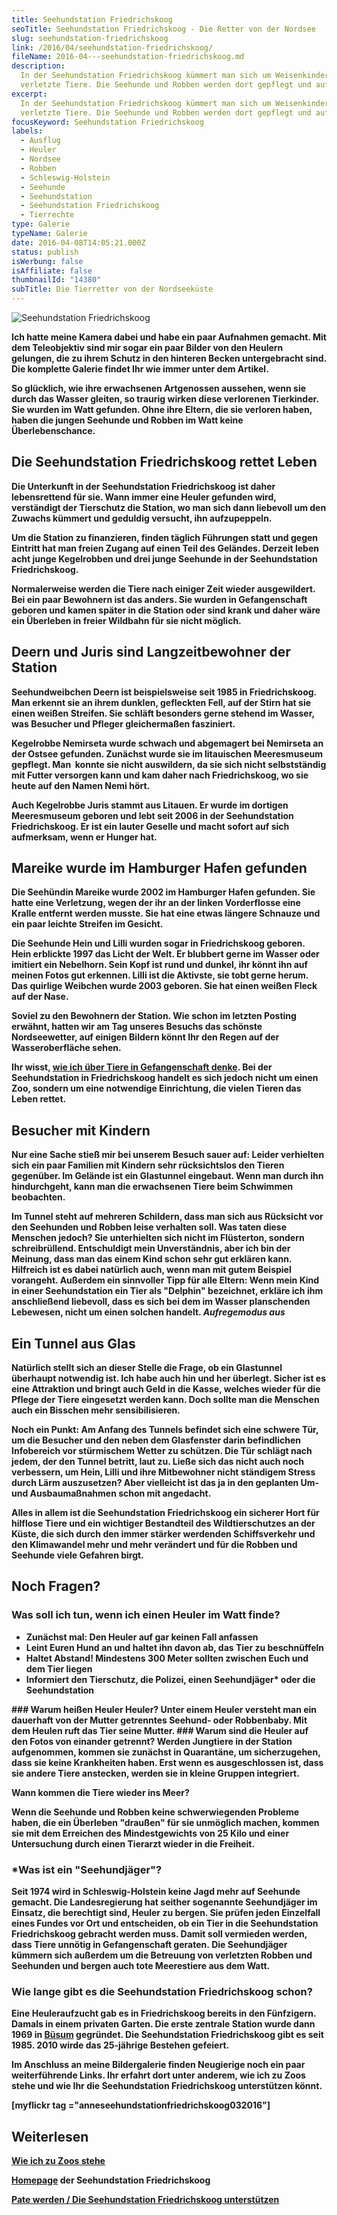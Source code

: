 ```yaml
---
title: Seehundstation Friedrichskoog
seoTitle: Seehundstation Friedrichskoog - Die Retter von der Nordsee
slug: seehundstation-friedrichskoog
link: /2016/04/seehundstation-friedrichskoog/
fileName: 2016-04---seehundstation-friedrichskoog.md
description:
  In der Seehundstation Friedrichskoog kümmert man sich um Weisenkinder und
  verletzte Tiere. Die Seehunde und Robben werden dort gepflegt und aufgezogen.
excerpt:
  In der Seehundstation Friedrichskoog kümmert man sich um Weisenkinder und
  verletzte Tiere. Die Seehunde und Robben werden dort gepflegt und aufgezogen.
focusKeyword: Seehundstation Friedrichskoog
labels:
  - Ausflug
  - Heuler
  - Nordsee
  - Robben
  - Schleswig-Holstein
  - Seehunde
  - Seehundstation
  - Seehundstation Friedrichskoog
  - Tierrechte
type: Galerie
typeName: Galerie
date: 2016-04-08T14:05:21.000Z
status: publish
isWerbung: false
isAffiliate: false
thumbnailId: "14380"
subTitle: Die Tierretter von der Nordseeküste
---
```


![Seehundstation Friedrichskoog](http://cardamonchai.com/wp-content/uploads/2016/04/25701626344_844c634ac9_z-640x427.jpg)

<strong>

Ich hatte meine Kamera dabei und habe ein paar Aufnahmen gemacht. Mit dem
Teleobjektiv sind mir sogar ein paar Bilder von den Heulern gelungen, die zu
ihrem Schutz in den hinteren Becken untergebracht sind. Die komplette Galerie
findet Ihr wie immer unter dem Artikel.

So glücklich, wie ihre erwachsenen Artgenossen aussehen, wenn sie durch das
Wasser gleiten, so traurig wirken diese verlorenen Tierkinder. Sie wurden im
Watt gefunden. Ohne ihre Eltern, die sie verloren haben, haben die jungen
Seehunde und Robben im Watt keine Überlebenschance.

## Die Seehundstation Friedrichskoog rettet Leben

Die Unterkunft in der Seehundstation Friedrichskoog ist daher lebensrettend für
sie. Wann immer eine Heuler gefunden wird, verständigt der Tierschutz die
Station, wo man sich dann liebevoll um den Zuwachs kümmert und geduldig
versucht, ihn aufzupeppeln.

Um die Station zu finanzieren, finden täglich Führungen statt und gegen Eintritt
hat man freien Zugang auf einen Teil des Geländes. Derzeit leben acht junge
Kegelrobben und drei junge Seehunde in der Seehundstation Friedrichskoog.

Normalerweise werden die Tiere nach einiger Zeit wieder ausgewildert. Bei ein
paar Bewohnern ist das anders. Sie wurden in Gefangenschaft geboren und kamen
später in die Station oder sind krank und daher wäre ein Überleben in freier
Wildbahn für sie nicht möglich.

## Deern und Juris sind Langzeitbewohner der Station

Seehundweibchen Deern ist beispielsweise seit 1985 in Friedrichskoog. Man
erkennt sie an ihrem dunklen, gefleckten Fell, auf der Stirn hat sie einen
weißen Streifen. Sie schläft besonders gerne stehend im Wasser, was Besucher und
Pfleger gleichermaßen fasziniert.

Kegelrobbe Nemirseta wurde schwach und abgemagert bei Nemirseta an der Ostsee
gefunden. Zunächst wurde sie im litauischen Meeresmuseum gepflegt. Man  konnte
sie nicht auswildern, da sie sich nicht selbstständig mit Futter versorgen kann
und kam daher nach Friedrichskoog, wo sie heute auf den Namen Nemi hört.

Auch Kegelrobbe Juris stammt aus Litauen. Er wurde im dortigen Meeresmuseum
geboren und lebt seit 2006 in der Seehundstation Friedrichskoog. Er ist ein
lauter Geselle und macht sofort auf sich aufmerksam, wenn er Hunger hat.

## Mareike wurde im Hamburger Hafen gefunden

Die Seehündin Mareike wurde 2002 im Hamburger Hafen gefunden. Sie hatte eine
Verletzung, wegen der ihr an der linken Vorderflosse eine Kralle entfernt werden
musste. Sie hat eine etwas längere Schnauze und ein paar leichte Streifen im
Gesicht.

Die Seehunde Hein und Lilli wurden sogar in Friedrichskoog geboren.
Hein erblickte 1997 das Licht der Welt. Er blubbert gerne im Wasser oder
imitiert ein Nebelhorn. Sein Kopf ist rund und dunkel, ihr könnt ihn auf meinen
Fotos gut erkennen. Lilli ist die Aktivste, sie tobt gerne herum. Das quirlige
Weibchen wurde 2003 geboren. Sie hat einen weißen Fleck auf der Nase.

Soviel zu den Bewohnern der Station. Wie schon im letzten Posting erwähnt,
hatten wir am Tag unseres Besuchs das schönste Nordseewetter, auf einigen
Bildern könnt Ihr den Regen auf der Wasseroberfläche sehen.

Ihr wisst,
[wie ich über Tiere in Gefangenschaft denke](/2015/04/wie-ich-zu-zoos-stehe/).
Bei der Seehundstation in Friedrichskoog handelt es sich jedoch nicht um einen
Zoo, sondern um eine notwendige Einrichtung, die vielen Tieren das Leben rettet.

## Besucher mit Kindern

Nur eine Sache stieß mir bei unserem Besuch sauer auf: Leider verhielten sich
ein paar Familien mit Kindern sehr rücksichtslos den Tieren gegenüber. Im
Gelände ist ein Glastunnel eingebaut. Wenn man durch ihn hindurchgeht, kann man
die erwachsenen Tiere beim Schwimmen beobachten.

Im Tunnel steht auf mehreren Schildern, dass man sich aus Rücksicht vor den
Seehunden und Robben leise verhalten soll. Was taten diese Menschen jedoch? Sie
unterhielten sich nicht im Flüsterton, sondern schreibrüllend. Entschuldigt mein
Unverständnis, aber ich bin der Meinung, dass man das einem Kind schon sehr gut
erklären kann. Hilfreich ist es dabei natürlich auch, wenn man mit gutem
Beispiel vorangeht. Außerdem ein sinnvoller Tipp für alle Eltern: Wenn mein Kind
in einer Seehundstation ein Tier als "Delphin" bezeichnet, erkläre ich ihm
anschließend liebevoll, dass es sich bei dem im Wasser planschenden Lebewesen,
nicht um einen solchen handelt. <em>Aufregemodus aus</em>

## Ein Tunnel aus Glas

Natürlich stellt sich an dieser Stelle die Frage, ob ein Glastunnel überhaupt
notwendig ist. Ich habe auch hin und her überlegt. Sicher ist es eine Attraktion
und bringt auch Geld in die Kasse, welches wieder für die Pflege der Tiere
eingesetzt werden kann. Doch sollte man die Menschen auch ein Bisschen mehr
sensibilisieren.

Noch ein Punkt: Am Anfang des Tunnels befindet sich eine schwere Tür, um die
Besucher und den neben dem Glasfenster darin befindlichen Infobereich vor
stürmischem Wetter zu schützen. Die Tür schlägt nach jedem, der den Tunnel
betritt, laut zu. Ließe sich das nicht auch noch verbessern, um Hein, Lilli und
ihre Mitbewohner nicht ständigem Stress durch Lärm auszusetzen? Aber vielleicht
ist das ja in den geplanten Um- und Ausbaumaßnahmen schon mit angedacht.

Alles in allem ist die Seehundstation Friedrichskoog ein sicherer Hort für
hilflose Tiere und ein wichtiger Bestandteil des Wildtierschutzes an der Küste,
die sich durch den immer stärker werdenden Schiffsverkehr und den Klimawandel
mehr und mehr verändert und für die Robben und Seehunde viele Gefahren birgt.

## Noch Fragen?

### Was soll ich tun, wenn ich einen Heuler im Watt finde?

<ul>
 	<li>Zunächst mal: Den Heuler auf gar keinen Fall anfassen</li>
 	<li>Leint Euren Hund an und haltet ihn davon ab, das Tier zu beschnüffeln</li>
 	<li>Haltet Abstand! Mindestens 300 Meter sollten zwischen Euch und dem Tier liegen</li>
 	<li>Informiert den Tierschutz, die Polizei, einen Seehundjäger* oder die Seehundstation</li>
</ul>
### Warum heißen Heuler Heuler?
Unter einem Heuler versteht man ein dauerhaft von der Mutter getrenntes Seehund- oder Robbenbaby. Mit dem Heulen ruft das Tier seine Mutter.
### Warum sind die Heuler auf den Fotos von einander getrennt?
Werden Jungtiere in der Station aufgenommen, kommen sie zunächst in Quarantäne, um sicherzugehen, dass sie keine Krankheiten haben. Erst wenn es ausgeschlossen ist, dass sie andere Tiere anstecken, werden sie in kleine Gruppen integriert.

<strong>Wann kommen die Tiere wieder ins Meer?</strong>

Wenn die Seehunde und Robben keine schwerwiegenden Probleme haben, die ein
Überleben "draußen" für sie unmöglich machen, kommen sie mit dem Erreichen des
Mindestgewichts von 25 Kilo und einer Untersuchung durch einen Tierarzt wieder
in die Freiheit.

### \*Was ist ein "Seehundjäger"?

Seit 1974 wird in Schleswig-Holstein keine Jagd mehr auf Seehunde gemacht. Die
Landesregierung hat seither sogenannte Seehundjäger im Einsatz, die berechtigt
sind, Heuler zu bergen. Sie prüfen jeden Einzelfall eines Fundes vor Ort und
entscheiden, ob ein Tier in die Seehundstation Friedrichskoog gebracht werden
muss. Damit soll vermieden werden, dass Tiere unnötig in Gefangenschaft
geraten. Die Seehundjäger kümmern sich außerdem um die Betreuung von verletzten
Robben und Seehunden und bergen auch tote Meerestiere aus dem Watt.

### Wie lange gibt es die Seehundstation Friedrichskoog schon?

Eine Heuleraufzucht gab es in Friedrichskoog bereits in den Fünfzigern. Damals
in einem privaten Garten. Die erste zentrale Station wurde dann 1969 in
[Büsum](/2016/04/buesum-zeigt-sich-sonnig-und-stuermisch/) gegründet. Die
Seehundstation Friedrichskoog gibt es seit 1985. 2010 wirde das 25-jährige
Bestehen gefeiert.

Im Anschluss an meine Bildergalerie finden Neugierige noch ein paar
weiterführende Links. Ihr erfahrt dort unter anderem, wie ich zu Zoos stehe und
wie Ihr die Seehundstation Friedrichskoog unterstützen könnt.

[myflickr tag ="anneseehundstationfriedrichskoog032016"]

## Weiterlesen

[Wie ich zu Zoos stehe](/2015/04/wie-ich-zu-zoos-stehe/)

[Homepage](http://www.seehundstation-friedrichskoog.de/) der Seehundstation
Friedrichskoog

[Pate werden / Die Seehundstation Friedrichskoog unterstützen](http://www.seehundstation-friedrichskoog.de/de/seehundstation-unterstuetzen)
